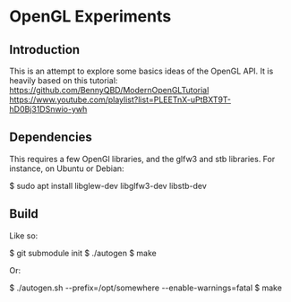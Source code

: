 # OpenGL Experiments

## Introduction

This is an attempt to explore some basics ideas of the OpenGL API.
It is heavily based on this tutorial:
https://github.com/BennyQBD/ModernOpenGLTutorial
https://www.youtube.com/playlist?list=PLEETnX-uPtBXT9T-hD0Bj31DSnwio-ywh

## Dependencies

This requires a few OpenGl libraries, and the glfw3 and stb libraries.
For instance, on Ubuntu or Debian:

$ sudo apt install libglew-dev libglfw3-dev libstb-dev

## Build

Like so:

$ git submodule init
$ ./autogen
$ make

Or:

$ ./autogen.sh --prefix=/opt/somewhere --enable-warnings=fatal
$ make



